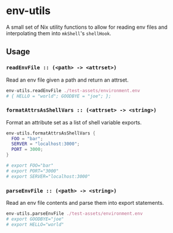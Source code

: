 # env-utils

A small set of Nix utility functions to allow for reading env files and interpolating them into `mkShell`'s `shellHook`.

## Usage 

### `readEnvFile :: (<path> -> <attrset>)`

Read an env file given a path and return an attrset.

```nix
env-utils.readEnvFile ./test-assets/environment.env
# { HELLO = "world"; GOODBYE = "joe"; };
```

### `formatAttrsAsShellVars :: (<attrset> -> <string>)`

Format an attribute set as a list of shell variable exports.

```nix
env-utils.formatAttrsAsShellVars {
  FOO = "bar";
  SERVER = "localhost:3000";
  PORT = 3000;
}

# export FOO="bar"
# export PORT="3000"
# export SERVER="localhost:3000"
```

### `parseEnvFile :: (<path> -> <string>)`

Read an env file contents and parse them into export statements.

```nix
env-utils.parseEnvFile ./test-assets/environment.env
# export GOODBYE="joe"
# export HELLO="world"
```

